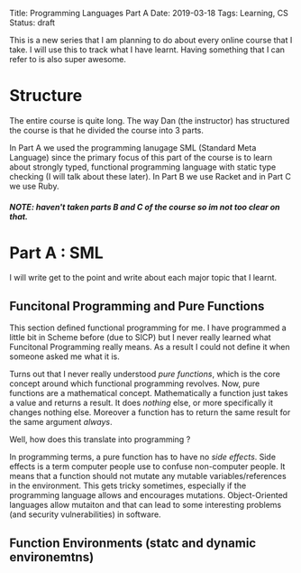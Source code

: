 Title: Programming Languages Part A
Date: 2019-03-18
Tags: Learning, CS
Status: draft

This is a new series that I am planning to do about every online
course that I take. I will use this to track what I have
learnt. Having something that I can refer to is also super awesome.

# Structure
The entire course is quite long. The way Dan (the instructor) has
structured the course is that he divided the course into 3 parts. 

In Part A we used the programming lanugage SML (Standard Meta
Language) since the primary focus of this part of the course is to
learn about strongly typed, functional programming language with
static type checking (I will talk about these later). In Part B we use
Racket and in Part C we use Ruby.

#### _NOTE: haven't taken parts B and C of the course so im not too clear on that._ ####

# Part A : SML

I will write get to the point and write about each major topic that I learnt. 

## Funcitonal Programming and Pure Functions

This section defined functional programming for me. I have programmed
a little bit in Scheme before (due to SICP) but I never really learned
what Funcitonal Programming really means. As a result I could not
define it when someone asked me what it is. 

Turns out that I never really understood _pure functions_, which is
the core concept around which functional programming revolves. Now,
pure functions are a mathematical concept. Mathematically a function
just takes a value and returns a result. It does _nothing_ else, or
more specifically it changes nothing else. Moreover a function has to
return the same result for the same argument _always_.

Well, how does this translate into programming ?  

In programming terms, a pure function has to have no _side effects_.
Side effects is a term computer people use to confuse non-computer
people. It means that a function should not mutate any mutable
variables/references in the environment. This gets tricky sometimes,
especially if the programming language allows and encourages
mutations.  Object-Oriented languages allow mutaiton and that can lead
to some interesting problems (and security vulnerabilities) in
software.

## Function Environments (statc and dynamic environemtns)

##

